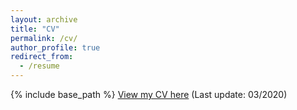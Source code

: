```yaml
---
layout: archive
title: "CV"
permalink: /cv/
author_profile: true
redirect_from:
  - /resume
---
```


{% include base_path %}
[View my CV here](https://github.com/mmcruirong/RuirongChen.github.io/raw/master/files/Resume-Ruirong%20Chen-Pitt.pdf) (Last update: 03/2020)


